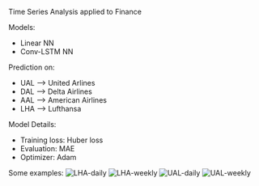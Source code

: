 Time Series Analysis applied to Finance

Models:

  - Linear NN
  - Conv-LSTM NN
  
Prediction on:

  - UAL --> United Arlines
  - DAL --> Delta Airlines
  - AAL --> American Airlines
  - LHA --> Lufthansa
  
  
  
Model Details:

  - Training loss: Huber loss
  - Evaluation: MAE
  - Optimizer: Adam

Some examples:
![LHA-daily](https://github.com/daniele21/Time-Series-Prediction/tree/master/Results/Linear/LHA-Daily.jpeg)
![LHA-weekly](https://github.com/daniele21/Time-Series-Prediction/blob/master/Results/Linear/LHA-weekly.jpeg)
![UAL-daily](https://github.com/daniele21/Time-Series-Prediction/blob/master/Results/Linear/UAL_daily.jpeg)
![UAL-weekly](https://github.com/daniele21/Time-Series-Prediction/blob/master/Results/Linear/UAL_weekly.jpeg)
